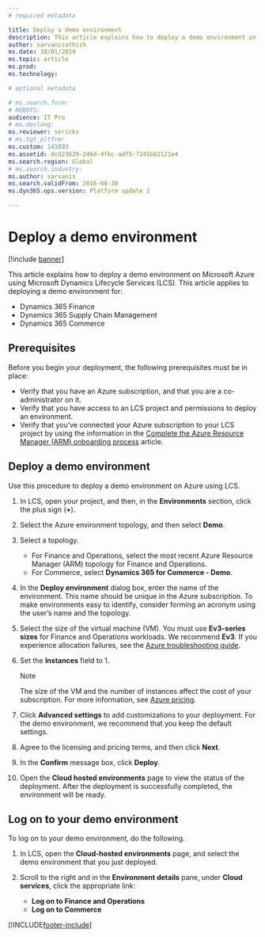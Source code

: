 ```yaml
---
# required metadata

title: Deploy a demo environment
description: This article explains how to deploy a demo environment on Microsoft Azure using Microsoft Dynamics Lifecycle Services (LCS).
author: sarvanisathish
ms.date: 10/01/2019
ms.topic: article
ms.prod: 
ms.technology: 

# optional metadata

# ms.search.form: 
# ROBOTS: 
audience: IT Pro
# ms.devlang: 
ms.reviewer: sericks
# ms.tgt_pltfrm: 
ms.custom: 141093
ms.assetid: dcd23629-246d-4fbc-adf5-7245bb2121e4
ms.search.region: Global
# ms.search.industry: 
ms.author: sarvanis
ms.search.validFrom: 2016-08-30
ms.dyn365.ops.version: Platform update 2 

---
```

# Deploy a demo environment

[!include [banner](../includes/banner.md)]

This article explains how to deploy a demo environment on Microsoft Azure using Microsoft Dynamics Lifecycle Services (LCS). This article applies to deploying a demo environment for:

- Dynamics 365 Finance
- Dynamics 365 Supply Chain Management
- Dynamics 365 Commerce

## Prerequisites
Before you begin your deployment, the following prerequisites must be in place:

- Verify that you have an Azure subscription, and that you are a co-administrator on it.
- Verify that you have access to an LCS project and permissions to deploy an environment.
- Verify that you’ve connected your Azure subscription to your LCS project by using the information in the [Complete the Azure Resource Manager (ARM) onboarding process](arm-onboarding.md) article.

## Deploy a demo environment
Use this procedure to deploy a demo environment on Azure using LCS. 

1. In LCS, open your project, and then, in the **Environments** section, click the plus sign (**+**).
2. Select the Azure environment topology, and then select **Demo**.
3. Select a topology.
    - For Finance and Operations, select the most recent Azure Resource Manager (ARM) topology for Finance and Operations.
    - For Commerce, select **Dynamics 365 for Commerce - Demo**.
4. In the **Deploy environment** dialog box, enter the name of the environment. This name should be unique in the Azure subscription. To make environments easy to identify, consider forming an acronym using the user’s name and the topology.
5. Select the size of the virtual machine (VM). You must use **Ev3-series sizes** for Finance and Operations workloads. We recommend **Ev3**. If you experience allocation failures, see the [Azure troubleshooting guide](/azure/virtual-machines/troubleshooting/allocation-failure).
6. Set the **Instances** field to 1.

    > [!NOTE] 
    > The size of the VM and the number of instances affect the cost of your subscription. For more information, see [Azure pricing](https://azure.microsoft.com/pricing/).


7. Click **Advanced settings** to add customizations to your deployment. For the demo environment, we recommend that you keep the default settings.
8. Agree to the licensing and pricing terms, and then click **Next**.
9. In the **Confirm** message box, click **Deploy**.
10. Open the **Cloud hosted environments** page to view the status of the deployment. After the deployment is successfully completed, the environment will be ready.

## Log on to your demo environment
To log on to your demo environment, do the following.

1. In LCS, open the **Cloud-hosted environments** page, and select the demo environment that you just deployed.

2. Scroll to the right and in the **Environment details** pane, under **Cloud services**, click the appropriate link:

      - **Log on to Finance and Operations**
      - **Log on to Commerce**


[!INCLUDE[footer-include](../../../includes/footer-banner.md)]